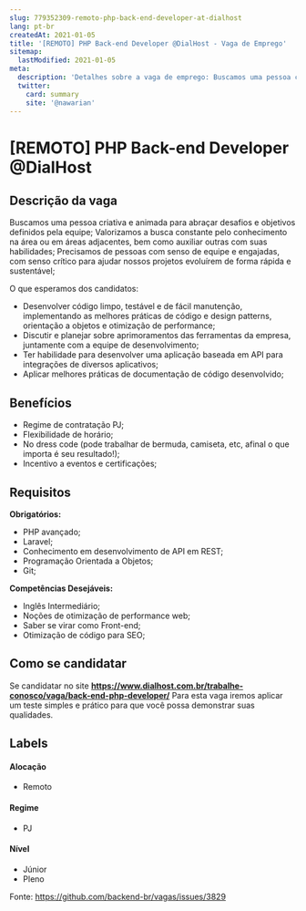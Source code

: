 ```yaml
---
slug: 779352309-remoto-php-back-end-developer-at-dialhost
lang: pt-br
createdAt: 2021-01-05
title: '[REMOTO] PHP Back-end Developer @DialHost - Vaga de Emprego'
sitemap:
  lastModified: 2021-01-05
meta:
  description: 'Detalhes sobre a vaga de emprego: Buscamos uma pessoa criativa e animada para abraçar desafios e objetivos definidos pela equipe; Valorizamos a busca constante pelo conhecimento na área ou em áreas adjacentes, bem como auxiliar outras com suas habilidades; Precisamos de pessoas com senso de equipe e engajadas, com senso crítico para ajudar nossos projetos evoluírem de forma rápida e sustentável; O que esperamos dos candidatos: - Desenvolver código limpo, testável e de fácil manutenção, implementando as melhores práticas de código e design patterns, orientação a objetos e otimização de performance; - Discutir e planejar sobre aprimoramentos das ferramentas da empresa, juntamente com a equipe de desenvolvimento; - Ter habilidade para desenvolver uma aplicação baseada em API para integrações de diversos aplicativos; - Aplicar melhores práticas de documentação de código desenvolvido;'
  twitter:
    card: summary
    site: '@nawarian'
---
```


# [REMOTO] PHP Back-end Developer @DialHost

## Descrição da vaga

Buscamos uma pessoa criativa e animada para abraçar desafios e objetivos definidos pela equipe;
Valorizamos a busca constante pelo conhecimento na área ou em áreas adjacentes, bem como auxiliar outras com suas habilidades;
Precisamos de pessoas com senso de equipe e engajadas, com senso crítico para ajudar nossos projetos evoluírem de forma rápida e sustentável;

O que esperamos dos candidatos:

- Desenvolver código limpo, testável e de fácil manutenção, implementando as melhores práticas de código e design patterns, orientação a objetos e otimização de performance;
- Discutir e planejar sobre aprimoramentos das ferramentas da empresa, juntamente com a equipe de desenvolvimento;
- Ter habilidade para desenvolver uma aplicação baseada em API para integrações de diversos aplicativos;
- Aplicar melhores práticas de documentação de código desenvolvido;

## Benefícios
- Regime de contratação PJ;
- Flexibilidade de horário;
- No dress code (pode trabalhar de bermuda, camiseta, etc, afinal o que importa é seu resultado!);
- Incentivo a eventos e certificações;

## Requisitos

**Obrigatórios:**
- PHP avançado;
- Laravel;
- Conhecimento em desenvolvimento de API em REST;
- Programação Orientada a Objetos;
- Git;

**Competências Desejáveis:**
- Inglês Intermediário;
- Noções de otimização de performance web;
- Saber se virar como Front-end;
- Otimização de código para SEO;

## Como se candidatar
Se candidatar no site **https://www.dialhost.com.br/trabalhe-conosco/vaga/back-end-php-developer/**
Para esta vaga iremos aplicar um teste simples e prático para que você possa demonstrar suas qualidades.

## Labels

#### Alocação
- Remoto

#### Regime
- PJ

#### Nível
- Júnior
- Pleno

Fonte: https://github.com/backend-br/vagas/issues/3829